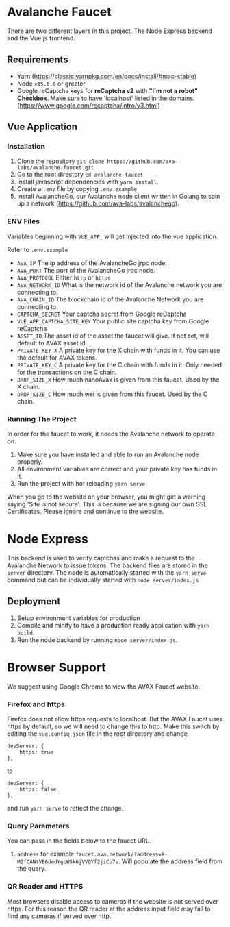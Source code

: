 # Avalanche Faucet

There are two different layers in this project. The Node Express backend and the Vue.js frontend.

## Requirements
- Yarn (https://classic.yarnpkg.com/en/docs/install/#mac-stable)
- Node `v15.6.0` or greater
- Google reCaptcha keys for **reCaptcha v2** with **"I'm not a robot" Checkbox**. Make sure to have 'localhost' listed in the domains. (https://www.google.com/recaptcha/intro/v3.html)

## Vue Application
### Installation
1) Clone the repository ``git clone https://github.com/ava-labs/avalanche-faucet.git``
2) Go to the root directory `cd avalanche-faucet`
3) Install javascript dependencies with ``yarn install``.
4) Create a ``.env`` file by copying ``.env.example`` 
5) Install AvalancheGo, our Avalanche node client written in Golang to spin up a network (https://github.com/ava-labs/avalanchego). 

### ENV Files
Variables beginning with ``VUE_APP_`` will get injected into the vue application.
 
Refer to ``.env.example``

- ``AVA_IP`` The ip address of the AvalancheGo jrpc node.
- ``AVA_PORT`` The port of the AvalancheGo jrpc node.
- ``AVA_PROTOCOL`` Either ``http`` or ``https``
- ``AVA_NETWORK_ID`` What is the network id of the Avalanche network you are connecting to.
- ``AVA_CHAIN_ID`` The blockchain id of the Avalanche  Network you are connecting to.
- ``CAPTCHA_SECRET`` Your captcha secret from Google reCaptcha
- ``VUE_APP_CAPTCHA_SITE_KEY`` Your public site captcha key from Google reCaptcha
- ``ASSET_ID`` The asset id of the asset the faucet will give. If not set, will default to AVAX asset id.
- ``PRIVATE_KEY_X`` A private key for the X chain with funds in it. You can use the default for AVAX tokens.
- ``PRIVATE_KEY_C`` A private key for the C chain with funds in it. Only needed for the transactions on the C chain.
- ``DROP_SIZE_X`` How much nanoAvax is given from this faucet. Used by the X chain.
- ``DROP_SIZE_C`` How much wei is given from this faucet. Used by the C chain.

### Running The Project

In order for the faucet to work, it needs the Avalanche network to operate on. 
1) Make sure you have installed and able to run an Avalanche node properly.
2) All environment variables are correct and your private key has funds in it.
2) Run the project with hot reloading ``yarn serve``

When you go to the website on your browser, you might get a warning saying 
'Site is not secure'. This is because we are signing our own SSL Certificates. Please ignore and continue to the website.

# Node Express

This backend is used to verify captchas and make a request to the Avalanche Network to issue tokens. The backend files are stored 
in the ``server`` directory.
The node is automatically started with the ``yarn serve`` command but can be individually started with ``node server/index.js``

## Deployment
 1) Setup environment variables for production
 2) Compile and minify to have a production ready application with ``yarn build``. 
 3) Run the node backend by running ``node server/index.js``.




# Browser Support

We suggest using Google Chrome to view the AVAX Faucet website.

### Firefox and https

Firefox does not allow https requests to localhost. But the AVAX Faucet uses https by default, so we will need to change this to http. Make this switch by editing the `vue.config.json` file in the root directory and change 

```
devServer: {
    https: true
},
```

to

```
devServer: {
    https: false
},
```

and run `yarn serve` to reflect the change.


### Query Parameters
You can pass in the fields below to the faucet URL.
1) `address` for example `faucet.ava.network/?address=X-M2fCANtVE6dedYgbW5k6jVVQYf2jiCo7v`. Will populate the address field from the query.

### QR Reader and HTTPS
Most browsers disable access to cameras if the website is not served over https. 
For this reason the QR reader at the address input field may fail to find any cameras if served over http.
